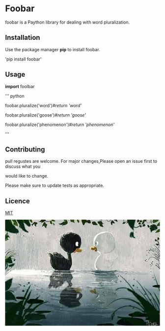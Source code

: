# Foobar

foobar is a Paython library for dealing with word pluralization.

## Installation

Use the package manager **pip** to install foobar.

'pip install foobar'

## Usage

**import** foolbar

'''  python

foobar.pluralize('word')*#return 'word'*

foobar.pluralize('goose')*#return 'goose'*

foobar.pluralize('phenomenon')*#return 'phenomenon'*

'''
## Contributing

pull regustes are welcome. For major changes,Please open an issue first to discuss what you

would like to change.




Please make sure to update tests as appropriate.

## Licence

[MIT](https://search.yahoo.com/search?fr=mcafee&type=E210US91105G0&p=google)

![img](https://github.com/amiraatalla/todytask/blob/main/imgs/123103979_210317373783232_875665760551935104_n.jpg)